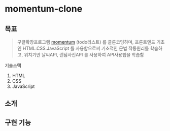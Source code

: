 # momentum-clone
## 목표
>구글확장프로그램 [momentum](https://chrome.google.com/webstore/detail/momentum/laookkfknpbbblfpciffpaejjkokdgca) (todo리스트) 를 클론코딩하며, 
>프론트엔드 기초인 HTML.CSS.JavaScript 를 사용함으로써 
>기초적인 문법 작동원리를 학습하고, 위치기반 날씨API, 랜덤사진API 를 사용하여 API사용법을 학습함

기술스택
1. HTML
2. CSS
3. JavaScript

## 소개


## 구현 기능


